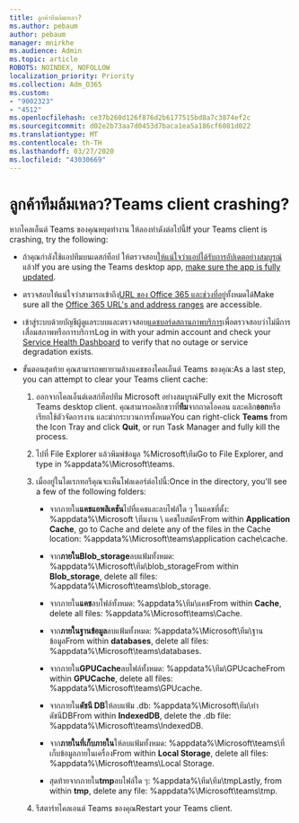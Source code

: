 ```yaml
---
title: ลูกค้าทีมล้มเหลว?
ms.author: pebaum
author: pebaum
manager: mnirkhe
ms.audience: Admin
ms.topic: article
ROBOTS: NOINDEX, NOFOLLOW
localization_priority: Priority
ms.collection: Adm_O365
ms.custom:
- "9002323"
- "4512"
ms.openlocfilehash: ce37b260d126f876d2b6177515bd8a7c3874ef2c
ms.sourcegitcommit: d02e2b73aa7d0453d7baca1ea5a186cf6081d022
ms.translationtype: MT
ms.contentlocale: th-TH
ms.lasthandoff: 03/27/2020
ms.locfileid: "43030669"
---
```

# <a name="teams-client-crashing"></a><span data-ttu-id="cddaa-102">ลูกค้าทีมล้มเหลว?</span><span class="sxs-lookup"><span data-stu-id="cddaa-102">Teams client crashing?</span></span>

<span data-ttu-id="cddaa-103">หากไคลเอ็นต์ Teams ของคุณหยุดทํางาน ให้ลองทําดังต่อไปนี้</span><span class="sxs-lookup"><span data-stu-id="cddaa-103">If your Teams client is crashing, try the following:</span></span>

- <span data-ttu-id="cddaa-104">ถ้าคุณกําลังใช้แอปทีมบนเดสก์ท็อป ให้ตรวจสอบ[ให้แน่ใจว่าแอปได้รับการอัปเดตอย่างสมบูรณ์](https://support.office.com/article/Update-Microsoft-Teams-535a8e4b-45f0-4f6c-8b3d-91bca7a51db1)แล้ว</span><span class="sxs-lookup"><span data-stu-id="cddaa-104">If you are using the Teams desktop app, [make sure the app is fully updated](https://support.office.com/article/Update-Microsoft-Teams-535a8e4b-45f0-4f6c-8b3d-91bca7a51db1).</span></span>

- <span data-ttu-id="cddaa-105">ตรวจสอบให้แน่ใจว่าสามารถเข้าถึง[URL ของ Office 365 และช่วงที่อยู่](https://docs.microsoft.com/microsoftteams/connectivity-issues)ทั้งหมดได้</span><span class="sxs-lookup"><span data-stu-id="cddaa-105">Make sure all the [Office 365 URL's and address ranges](https://docs.microsoft.com/microsoftteams/connectivity-issues) are accessible.</span></span>

- <span data-ttu-id="cddaa-106">เข้าสู่ระบบด้วยบัญชีผู้ดูแลระบบและตรวจสอบ[แดชบอร์ดสถานภาพบริการ](https://docs.microsoft.com/office365/enterprise/view-service-health)เพื่อตรวจสอบว่าไม่มีการเสื่อมสภาพหรือการบริการ</span><span class="sxs-lookup"><span data-stu-id="cddaa-106">Log in with your admin account and check your [Service Health Dashboard](https://docs.microsoft.com/office365/enterprise/view-service-health) to verify that no outage or service degradation exists.</span></span>

 - <span data-ttu-id="cddaa-107">ขั้นตอนสุดท้าย คุณสามารถพยายามล้างแคชของไคลเอ็นต์ Teams ของคุณ:</span><span class="sxs-lookup"><span data-stu-id="cddaa-107">As a last step, you can attempt to clear your Teams client cache:</span></span>

    1.  <span data-ttu-id="cddaa-108">ออกจากไคลเอ็นต์เดสก์ท็อปทีม Microsoft อย่างสมบูรณ์</span><span class="sxs-lookup"><span data-stu-id="cddaa-108">Fully exit the Microsoft Teams desktop client.</span></span> <span data-ttu-id="cddaa-109">คุณสามารถคลิกขวาที่**ทีม**จากถาดไอคอน และคลิก**ออก**หรือเรียกใช้ตัวจัดการงาน และฆ่ากระบวนการทั้งหมด</span><span class="sxs-lookup"><span data-stu-id="cddaa-109">You can right-click **Teams** from the Icon Tray and click **Quit**, or run Task Manager and fully kill the process.</span></span>

    2.  <span data-ttu-id="cddaa-110">ไปที่ File Explorer แล้วพิมพ์ข้อมูล %Microsoft\ทีม</span><span class="sxs-lookup"><span data-stu-id="cddaa-110">Go to File Explorer, and type in %appdata%\Microsoft\teams.</span></span>

    3.  <span data-ttu-id="cddaa-111">เมื่ออยู่ในไดเรกทอรีคุณจะเห็นโฟลเดอร์ต่อไปนี้:</span><span class="sxs-lookup"><span data-stu-id="cddaa-111">Once in the directory, you'll see a few of the following folders:</span></span>

         - <span data-ttu-id="cddaa-112">จากภายใน**แคชแอพลิเคชัน**ไปที่แคชและลบไฟล์ใด ๆ ในแคชที่ตั้ง: %appdata%\Microsoft \ทีมงาน \ แคชใบสมัคร</span><span class="sxs-lookup"><span data-stu-id="cddaa-112">From within **Application Cache**, go to Cache and delete any of the files in the Cache location:  %appdata%\Microsoft\teams\application cache\cache.</span></span>

        - <span data-ttu-id="cddaa-113">จาก**ภายในBlob_storage**ลบแฟ้มทั้งหมด: %appdata%\Microsoft\ทีม\blob_storage</span><span class="sxs-lookup"><span data-stu-id="cddaa-113">From within **Blob_storage**, delete all files: %appdata%\Microsoft\teams\blob_storage.</span></span>

        - <span data-ttu-id="cddaa-114">จากภายใน**แคช**ลบไฟล์ทั้งหมด: %appdata%\ทีม\แคช</span><span class="sxs-lookup"><span data-stu-id="cddaa-114">From within **Cache**, delete all files: %appdata%\Microsoft\teams\Cache.</span></span>

        - <span data-ttu-id="cddaa-115">จาก**ภายในฐานข้อมูล**ลบแฟ้มทั้งหมด: %appdata%\Microsoft\ทีม\ฐานข้อมูล</span><span class="sxs-lookup"><span data-stu-id="cddaa-115">From within **databases**, delete all files: %appdata%\Microsoft\teams\databases.</span></span>

        - <span data-ttu-id="cddaa-116">จากภายใน**GPUCache**ลบไฟล์ทั้งหมด: %appdata%\ทีม\GPUcache</span><span class="sxs-lookup"><span data-stu-id="cddaa-116">From within **GPUCache**, delete all files: %appdata%\Microsoft\teams\GPUcache.</span></span>

        - <span data-ttu-id="cddaa-117">จากภายใน**ดัชนี DB**ให้ลบแฟ้ม .db: %appdata%\Microsoft\ทีม\ทําดัชนีDB</span><span class="sxs-lookup"><span data-stu-id="cddaa-117">From within **IndexedDB**, delete the .db file: %appdata%\Microsoft\teams\IndexedDB.</span></span>

        - <span data-ttu-id="cddaa-118">จาก**ภายในที่เก็บภายใน**ให้ลบแฟ้มทั้งหมด: %appdata%\Microsoft\teams\ที่เก็บข้อมูลภายในเครื่อง</span><span class="sxs-lookup"><span data-stu-id="cddaa-118">From within **Local Storage**, delete all files: %appdata%\Microsoft\teams\Local Storage.</span></span>

        - <span data-ttu-id="cddaa-119">สุดท้ายจากภายใน**tmp**ลบไฟล์ใด ๆ: %appdata%\ทีม\ทีม\tmp</span><span class="sxs-lookup"><span data-stu-id="cddaa-119">Lastly, from within **tmp**, delete any file: %appdata%\Microsoft\teams\tmp.</span></span>

    4. <span data-ttu-id="cddaa-120">รีสตาร์ทไคลเอนต์ Teams ของคุณ</span><span class="sxs-lookup"><span data-stu-id="cddaa-120">Restart your Teams client.</span></span>
